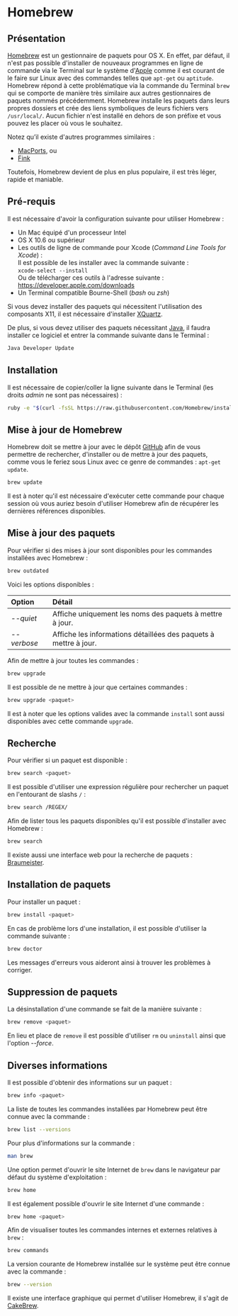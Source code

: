 
# Homebrew

## Présentation

[Homebrew][] est un gestionnaire de paquets pour OS X. En effet, par défaut, il n'est pas possible d'installer de nouveaux programmes en ligne de commande via le Terminal sur le système d'[Apple][] comme il est courant de le faire sur Linux avec des commandes telles que `apt-get` ou `aptitude`. Homebrew répond à cette problématique via la commande du Terminal `brew` qui se comporte de manière très similaire aux autres gestionnaires de paquets nommés précédemment. Homebrew installe les paquets dans leurs propres dossiers et crée des liens symboliques de leurs fichiers vers `/usr/local/`. Aucun fichier n'est installé en dehors de son préfixe et vous pouvez les placer où vous le souhaitez.

Notez qu’il existe d'autres programmes similaires :

- [MacPorts][], ou
- [Fink][]

Toutefois, Homebrew devient de plus en plus populaire, il est très léger, rapide et maniable.

## Pré-requis

Il est nécessaire d'avoir la configuration suivante pour utiliser Homebrew :

- Un Mac équipé d'un processeur Intel
- OS X 10.6 ou supérieur
- Les outils de ligne de commande pour Xcode (*Command Line Tools for Xcode*) :  
    Il est possible de les installer avec la commande suivante :  
    `xcode-select --install`  
    Ou de télécharger ces outils à l'adresse suivante : <https://developer.apple.com/downloads>
- Un Terminal compatible Bourne-Shell (*bash* ou *zsh*)

Si vous devez installer des paquets qui nécessitent l'utilisation des composants X11, il est nécessaire d'installer [XQuartz][].

De plus, si vous devez utiliser des paquets nécessitant [Java][], il faudra installer ce logiciel et entrer la commande suivante dans le Terminal :

```Bash
Java Developer Update
```

## Installation

Il est nécessaire de copier/coller la ligne suivante dans le Terminal (les droits *admin* ne sont pas nécessaires) :

``` bash
ruby -e "$(curl -fsSL https://raw.githubusercontent.com/Homebrew/install/master/install)"
```

## Mise à jour de Homebrew

Homebrew doit se mettre à jour avec le dépôt [GitHub][] afin de vous permettre de rechercher, d'installer ou de mettre à jour des paquets, comme vous le feriez sous Linux avec ce genre de commandes : `apt-get update`.

``` bash
brew update
```

Il est à noter qu'il est nécessaire d'exécuter cette commande pour chaque session où vous auriez besoin d'utiliser Homebrew afin de récupérer les dernières références disponibles.

## Mise à jour des paquets

Pour vérifier si des mises à jour sont disponibles pour les commandes installées avec Homebrew :

``` bash
brew outdated
```

Voici les options disponibles :

| Option        | Détail                                                            |
| :------------ | :---------------------------------------------------------------- |
| *--quiet*     | Affiche uniquement les noms des paquets à mettre à jour.          |
| *--verbose*   | Affiche les informations détaillées des paquets à mettre à jour.  |

Afin de mettre à jour toutes les commandes :

``` bash
brew upgrade
```

Il est possible de ne mettre à jour que certaines commandes :

``` bash
brew upgrade <paquet>
```

Il est à noter que les options valides avec la commande `install` sont aussi disponibles avec cette commande `upgrade`.

## Recherche

Pour vérifier si un paquet est disponible :

``` bash
brew search <paquet>
```

Il est possible d'utiliser une expression régulière pour rechercher un paquet en l'entourant de slashs `/` :

``` bash
brew search /REGEX/
```

Afin de lister tous les paquets disponibles qu'il est possible d'installer avec Homebrew :

``` bash
brew search
```

Il existe aussi une interface web pour la recherche de paquets : [Braumeister][].

## Installation de paquets

Pour installer un paquet :

``` bash
brew install <paquet>
```

En cas de problème lors d'une installation, il est possible d'utiliser la commande suivante :

``` bash
brew doctor
```

Les messages d'erreurs vous aideront ainsi à trouver les problèmes à corriger.

## Suppression de paquets

La désinstallation d'une commande se fait de la manière suivante :

``` bash
brew remove <paquet>
```

En lieu et place de `remove` il est possible d'utiliser `rm` ou `uninstall` ainsi que l'option *--force*.

## Diverses informations

Il est possible d'obtenir des informations sur un paquet :

``` bash
brew info <paquet>
```

La liste de toutes les commandes installées par Homebrew peut être connue avec la commande :

``` bash
brew list --versions
```

Pour plus d'informations sur la commande :

``` bash
man brew
```

Une option permet d'ouvrir le site Internet de `brew` dans le navigateur par défaut du système d'exploitation :

``` bash
brew home
```

Il est également possible d'ouvrir le site Internet d'une commande :

``` bash
brew home <paquet>
```

Afin de visualiser toutes les commandes internes et externes relatives à `brew` :

``` bash
brew commands
```

La version courante de Homebrew installée sur le système peut être connue avec la commande :

``` bash
brew --version
```

Il existe une interface graphique qui permet d'utiliser Homebrew, il s'agit de [CakeBrew][].

[Homebrew]: http://brew.sh/index_fr.html "Homebrew - Site officiel"
[Apple]: http://www.apple.com/fr "Apple - Site officiel"
[MacPorts]: https://www.macports.org "MacPorts - Site officiel"
[Fink]: http://finkproject.org "Fink - Site officiel"
[XQuartz]: https://xquartz.macosforge.org/landing/ "XQuartz - Site officiel"
[Java]: http://www.oracle.com/technetwork/java/javase/downloads/index.html "Java - Site officiel"
[GitHub]: https://github.com "GitHub - Site officiel"
[CakeBrew]: https://www.cakebrew.com "CakeBrew - Site officiel"
[Braumeister]: http://braumeister.org "Braumeister - Site officiel"
